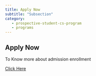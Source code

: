 ```yaml
---
title: Apply Now
subtitle: "Subsection"
category: 
   - prospective-student-cs-program
   - programs
---
```


<div _ngcontent-hgi-c95="" class="accordion-item">
    <h2 _ngcontent-hgi-c95="" id="flush-headingSix" class="accordion-header"> Apply Now </h2>
    <div _ngcontent-hgi-c95="" id="flush-collapseSix" aria-labelledby="flush-headingSix"
        data-mdb-parent="#accordionFlushExample" class="accordion-collapse collapse show" style="">
        <div _ngcontent-hgi-c95="" class="accordion-body">
            <p _ngcontent-hgi-c95="">To Know more about admission enrollment </p><a _ngcontent-hgi-c95=""
                href="https://app.semoadmissions.org/?_sp=6097506c-8235-419e-bb60-b4d74ff237fa.1648826493990"
                target="blank">Click Here</a>
        </div>
    </div>
</div>